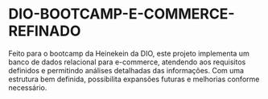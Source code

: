 # DIO-BOOTCAMP-E-COMMERCE-REFINADO
Feito para o bootcamp da Heinekein da DIO, este projeto implementa um banco de dados relacional para e-commerce, atendendo aos requisitos definidos e permitindo análises detalhadas das informações. Com uma estrutura bem definida, possibilita expansões futuras e melhorias conforme necessário.
